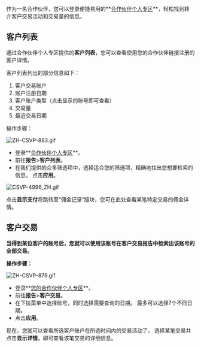 
作为一名合作伙伴，您可以登录便捷易用的**[合作伙伴个人专区](https://my.exness.partners/login)**，轻松找到转介客户交易活动和交易量的信息。

**客户列表**
----------

通过合作伙伴个人专区提供的**客户列表**，您可以查看使用您的合作伙伴链接注册的客户详情。

客户列表列出的部分信息如下：

1. 客户交易账户
2. 账户注册日期
3. 客户账户类型（点击显示的账号即可查看）
4. 交易量
5. 最近交易日期

操作步骤：

![ZH-CSVP-883.gif](https://get.exnessaffiliates.help/hc/article_attachments/7023590504476)

* 登录**[合作伙伴个人专区](https://my.exness.partners/login/?origin=%2Fdashboard)**。
* 前往**报告**>**客户列表**。
* 在我们提供的众多筛选项中，选择适合您的筛选项，精确地找出您想要检索的信息。 点击**应用**。

![CSVP-4996_ZH.gif](https://get.exnessaffiliates.help/hc/article_attachments/7212412932124)

点击**显示支付**将跳转至“佣金记录”版块，您可在此处查看某笔特定交易的佣金详情。

**客户交易**
----------

**当得到某位客户的账号后，您就可以使用该账号在客户交易报告中检索出该账号的全部交易。**

**操作步骤：**

![ZH-CSVP-879.gif](https://get.exnessaffiliates.help/hc/article_attachments/7023478873756)

* 登录**[您的合作伙伴个人专区](https://my.exnessaffiliates.com/login/?origin=%2Fdashboard)**。
* 前往**报告**>**客户交易**。
* 在下拉菜单中选择账号，同时选择需要查询的日期。 最多可以选择7个不同日期。
* 点击**应用**。

现在，您就可以查看所选客户账户在所选时间内的交易活动了。 选择某笔交易并点击**显示详情**，即可查看该笔交易的详细信息。